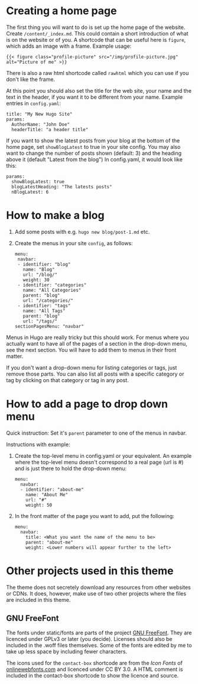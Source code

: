 # Creating a home page

The first thing you will want to do is set up the home page of the 
website. Create `/content/_index.md`. This could contain a short 
introduction of what is on the website or of you. A shortcode that can 
be useful here is `figure`, which adds an image with a frame. Example 
usage:

```
{{< figure class="profile-picture" src="/img/profile-picture.jpg" 
alt="Picture of me" >}}
```

There is also a raw html shortcode called `rawhtml` which you can use if 
you don't like the frame.

At this point you should also set the title for the web site, your name 
and the text in the header, if you want it to be different from your 
name. Example entries in `config.yaml`:

```
title: "My New Hugo Site"
params:
  AuthorName: "John Doe"
  headerTitle: "a header title"
```

If you want to show the latest posts from your blog at the bottom of the 
home page, set `showBlogLatest` to true in your site config. You may 
also want to change the number of posts shown (default: 3) and the 
heading above it (default "Latest from the blog") In config.yaml, it 
would look like this:

```
params:
  showBlogLatest: true
  blogLatestHeading: "The latests posts"
  nBlogLatest: 6
```

# How to make a blog

1.  Add some posts with e.g. `hugo new blog/post-1.md` etc.

2.  Create the menus in your site `config`, as follows:

     ```
     menu:
      navbar:
      - identifier: "blog"
        name: "Blog"
        url: "/blog/"
        weight: 30
      - identifier: "categories"
        name: "All Categories"
        parent: "blog"
        url: "/categories/"
      - identifier: "tags"
        name: "All Tags"
        parent: "blog"
        url: "/tags/"
    sectionPagesMenu: "navbar"
    ```

Menus in Hugo are really tricky but this should work. For menus where 
you actually want to have all of the pages of a section in the drop-down 
menu, see the next section. You will have to add them to menus in their 
front matter.

If you don't want a drop-down menu for listing categories or tags, just 
remove those parts. You can also list all posts with a specific category 
or tag by clicking on that category or tag in any post.

# How to add a page to drop down menu

Quick instruction: Set it's `parent` parameter to one of the menus in 
navbar.

Instructions with example:

1.  Create the top-level menu in config.yaml or your equivalent. An 
    example where the top-level menu doesn't correspond to a real page 
    (url is #) and is just there to hold the drop-down menu:

    ```
    menu:
      navbar:
      - identifier: "about-me"
        name: "About Me"
        url: "#"
        weight: 50
    ```

2.  In the front matter of the page you want to add, put the following:

    ```
    menu:
      navbar:
        title: <What you want the name of the menu to be>
        parent: "about-me"
        weight: <Lower numbers will appear further to the left>
    ```

# Other projects used in this theme

The theme does not secretely download any resources from other websites 
or CDNs. It does, however, make use of two other projects where the 
files are included in this theme.

## GNU FreeFont

The fonts under static/fonts are parts of the project [GNU 
FreeFont](https://www.gnu.org/software/freefont/). They are licenced 
under GPLv3 or later (you decide). Licenses should also be included in 
the .woff files themselves. Some of the fonts are edited by me to take 
up less space by including fewer characters.

The icons used for the `contact-box` shortcode are from the *Icon Fonts* 
of [onlinewebfonts.com](https://www.onlinewebfonts.com/) and licenced 
under CC BY 3.0. A HTML comment is included in the contact-box shortcode 
to show the licence and source.
